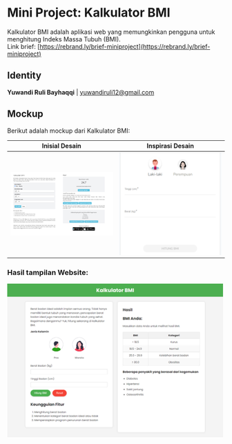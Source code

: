 # Mini Project: Kalkulator BMI

Kalkulator BMI adalah aplikasi web yang memungkinkan pengguna untuk menghitung Indeks Massa Tubuh (BMI).\
Link brief: [https://rebrand.ly/brief-miniproject](https://rebrand.ly/brief-miniproject)

## Identity
**Yuwandi Ruli Bayhaqqi** | yuwandiruli12@gmail.com

## Mockup
Berikut adalah mockup dari Kalkulator BMI:

| Inisial Desain | Inspirasi Desain |
| --- | --- |
| <img src="/assets/inisial.PNG" alt="Mockup Kalkulator BMI" width="250" /> | <img src="/assets/diea.PNG" alt="Mockup Kalkulator BMI" width="250" /> |

### Hasil tampilan Website:
<img src="/assets/hasil.png" alt="Mockup Kalkulator BMI" width="500" />
